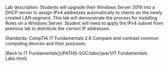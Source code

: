Lab description: Students will upgrade their Windows Server 2019 into a DHCP server to assign IPv4 addresses automatically to clients on the newly created LAN segment.  This lab will demonstrate the process for installing Roles on a Windows Server.  Student will need to apply the IPv4 subnet from previous lab to distribute the correct IP addresses.

Standards: CompTIA IT Fundamentals 2.6 Compare and contrast common computing devices and their purposes.

[Back to IT Fundamentals](/PATHS-SOC/labs/year1/IT Fundamentals Labs.html)
